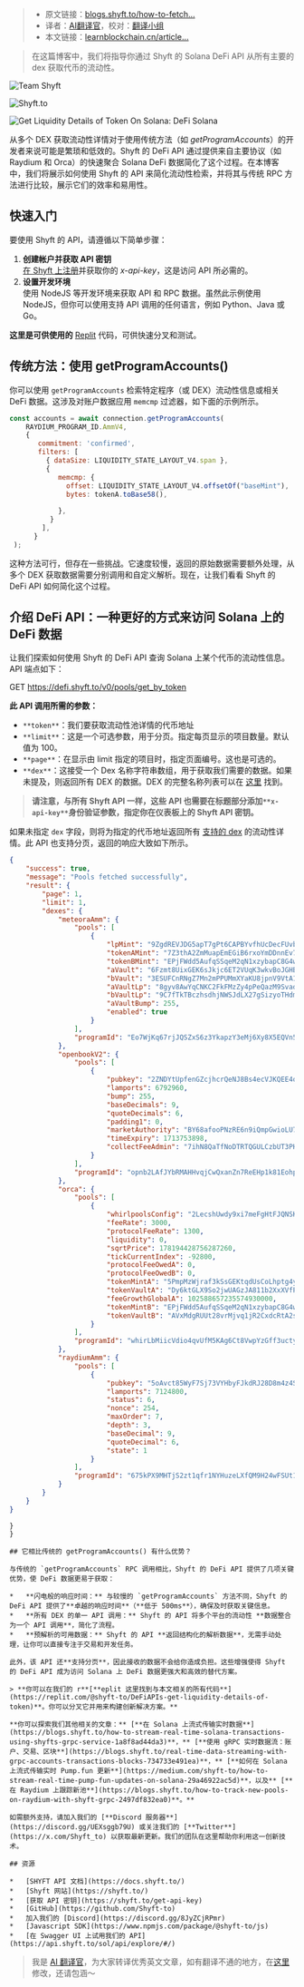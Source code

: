 
>- 原文链接：[blogs.shyft.to/how-to-fetch...](https://blogs.shyft.to/how-to-fetch-the-liquidity-details-of-a-token-on-solana-3b92b7e2d93f)
>- 译者：[AI翻译官](https://learnblockchain.cn/people/19584)，校对：[翻译小组](https://learnblockchain.cn/people/412)
>- 本文链接：[learnblockchain.cn/article…](https://learnblockchain.cn/article/10579)
    
> 在这篇博客中，我们将指导你通过 Shyft 的 Solana DeFi API 从所有主要的 dex 获取代币的流动性。

![Team Shyft](https://img.learnblockchain.cn/attachments/migrate/1736754770266)

![Shyft.to](https://img.learnblockchain.cn/attachments/migrate/1736754770270)

![Get Liquidity Details of Token On Solana: DeFi Solana](https://img.learnblockchain.cn/attachments/migrate/1736754770272)

从多个 DEX 获取流动性详情对于使用传统方法（如 *getProgramAccounts*）的开发者来说可能是繁琐和低效的。Shyft 的 DeFi API 通过提供来自主要协议（如 Raydium 和 Orca）的快速聚合 Solana DeFi 数据简化了这个过程。在本博客中，我们将展示如何使用 Shyft 的 API 来简化流动性检索，并将其与传统 RPC 方法进行比较，展示它们的效率和易用性。

## 快速入门

要使用 Shyft 的 API，请遵循以下简单步骤：

1.  **创建帐户并获取 API 密钥**  
    [在 Shyft 上注册](https://shyft.to/get-api-key)并获取你的 *x-api-key*，这是访问 API 所必需的。
2.  **设置开发环境**  
    使用 NodeJS 等开发环境来获取 API 和 RPC 数据。虽然此示例使用 NodeJS，但你可以使用支持 API 调用的任何语言，例如 Python、Java 或 Go。

**这里是可供使用的** [Replit](https://replit.com/@shyft-to/DeFiAPIs-get-liquidity-details-of-token) 代码，可供快速分叉和测试。

## 传统方法：使用 getProgramAccounts()

你可以使用 `getProgramAccounts` 检索特定程序（或 DEX）流动性信息或相关 DeFi 数据。这涉及对账户数据应用 `memcmp` 过滤器，如下面的示例所示。

```javascript
const accounts = await connection.getProgramAccounts(  
    RAYDIUM_PROGRAM_ID.AmmV4,   
    {  
       commitment: 'confirmed',  
       filters: [  
         { dataSize: LIQUIDITY_STATE_LAYOUT_V4.span },  
         {  
            memcmp: {  
              offset: LIQUIDITY_STATE_LAYOUT_V4.offsetOf("baseMint"),  
              bytes: tokenA.toBase58(),   
                
            },  
          }  
        ],  
      }  
 );
```

这种方法可行，但存在一些挑战。它速度较慢，返回的原始数据需要额外处理，从多个 DEX 获取数据需要分别调用和自定义解析。现在，让我们看看 Shyft 的 DeFi API 如何简化这个过程。

## 介绍 DeFi API：一种更好的方式来访问 Solana 上的 DeFi 数据

让我们探索如何使用 Shyft 的 DeFi API 查询 Solana 上某个代币的流动性信息。API 端点如下：

GET https://defi.shyft.to/v0/pools/get_by_token

**此 API 调用所需的参数：**

*   `**token**`：我们要获取流动性池详情的代币地址
*   `**limit**`：这是一个可选参数，用于分页。指定每页显示的项目数量。默认值为 100。
*   `**page**`：在显示由 limit 指定的项目时，指定页面编号。这也是可选的。
*   `**dex**`：这接受一个 Dex 名称字符串数组，用于获取我们需要的数据。如果未提及，则返回所有 DEX 的数据。DEX 的完整名称列表可以在 [这里](https://docs.shyft.to/solana-defi-apis/defi-apis) 找到。

> **请注意，与所有 Shyft API 一样，这些 API 也需要在标题部分添加`**x-api-key**`身份验证参数，指定你在仪表板上的 Shyft API 密钥。**

如果未指定 `dex` 字段，则将为指定的代币地址返回所有 [支持的 dex](https://docs.shyft.to/solana-defi-apis/defi-apis) 的流动性详情。此 API 也支持分页，返回的响应大致如下所示。

```json
{  
    "success": true,  
    "message": "Pools fetched successfully",  
    "result": {  
        "page": 1,  
        "limit": 1,  
        "dexes": {  
            "meteoraAmm": {  
                "pools": [  
                    {  
                        "lpMint": "9ZgdREVJDG5apT7gPt6CAPBYvfhUcDecFUvbXaxoKunj",  
                        "tokenAMint": "7Z3thA2ZmMuapEmEGiB6rxoYmDDnnEv717NydgeoXhex",  
                        "tokenBMint": "EPjFWdd5AufqSSqeM2qN1xzybapC8G4wEGGkZwyTDt1v",  
                        "aVault": "6Fzmt8UixGEK6sJkjc6ET2VUqK3wkvBoJGHB85J2ek7M",  
                        "bVault": "3ESUFCnRNgZ7Mn2mPPUMmXYaKU8jpnV9VtA17M7t2mHQ",  
                        "aVaultLp": "8gyv8AwYqCNKC2FkFMzZy4pPeQazM9Svad29XcXDYcrk",  
                        "bVaultLp": "9C7fTkTBczhsdhjNWSJdLX27gSizyoTHdmQAVH1ZNZgg",  
                        "aVaultBump": 255,  
                        "enabled": true  
                    }  
                ],  
                "programId": "Eo7WjKq67rjJQSZxS6z3YkapzY3eMj6Xy8X5EQVn5UaB"  
            },  
            "openbookV2": {  
                "pools": [  
                    {  
                        "pubkey": "2ZNDYtUpfenGZcjhcrQeNJ8Bs4ecVJKQEE4oNBCkejxj",  
                        "lamports": 6792960,  
                        "bump": 255,  
                        "baseDecimals": 9,  
                        "quoteDecimals": 6,  
                        "padding1": 0,  
                        "marketAuthority": "BY68afooPNzRE6n9iQmpGwioLU7fzAfUsMXmThjmkYa9",  
                        "timeExpiry": 1713753898,  
                        "collectFeeAdmin": "7ihN8QaTfNoDTRTQGULCzbUT3PHwPDTu5Brcu4iT2paP"  
                    }  
                ],  
                "programId": "opnb2LAfJYbRMAHHvqjCwQxanZn7ReEHp1k81EohpZb"  
            },  
            "orca": {  
                "pools": [  
                    {  
                        "whirlpoolsConfig": "2LecshUwdy9xi7meFgHtFJQNSKk4KdTrcpvaB56dP2NQ",  
                        "feeRate": 3000,  
                        "protocolFeeRate": 1300,  
                        "liquidity": 0,  
                        "sqrtPrice": 178194428756287260,  
                        "tickCurrentIndex": -92800,  
                        "protocolFeeOwedA": 0,  
                        "protocolFeeOwedB": 0,  
                        "tokenMintA": "5PmpMzWjraf3kSsGEKtqdUsCoLhptg4yriZ17LKKdBBy",  
                        "tokenVaultA": "Dy6ktGLX9So2jwUAGzJA811b2XxXVfP4NfRvgvAUXkZ5",  
                        "feeGrowthGlobalA": 102588657235574930000,  
                        "tokenMintB": "EPjFWdd5AufqSSqeM2qN1xzybapC8G4wEGGkZwyTDt1v",  
                        "tokenVaultB": "AVxMdgRUUt28vrMjvq1jR2CxdcRtA2sqBdotrjrgNCiy"  
                    }  
                ],  
                "programId": "whirLbMiicVdio4qvUfM5KAg6Ct8VwpYzGff3uctyCc"  
            },  
            "raydiumAmm": {  
                "pools": [  
                    {  
                        "pubkey": "5oAvct85WyF7Sj73VYHbyFJkdRJ28D8m4z4Sxjvzuc6n",  
                        "lamports": 7124800,  
                        "status": 6,  
                        "nonce": 254,  
                        "maxOrder": 7,  
                        "depth": 3,  
                        "baseDecimal": 9,  
                        "quoteDecimal": 6,  
                        "state": 1  
                    }  
                ],  
                "programId": "675kPX9MHTjS2zt1qfr1NYHuzeLXfQM9H24wFSUt1Mp8"  
            }  
        }  
    }  
}
```

```  
}  
}  

## 它相比传统的 getProgramAccounts() 有什么优势？

与传统的 `getProgramAccounts` RPC 调用相比，Shyft 的 DeFi API 提供了几项关键优势，使 DeFi 数据更易于获取：

*   **闪电般的响应时间：** 与较慢的 `getProgramAccounts` 方法不同，Shyft 的 DeFi API 提供了**卓越的响应时间**（**低于 500ms**），确保及时获取关键信息。
*   **所有 DEX 的单一 API 调用：** Shyft 的 API 将多个平台的流动性 **数据整合为一个 API 调用**，简化了流程。
*   **预解析的可用数据：** Shyft 的 API **返回结构化的解析数据**，无需手动处理，让你可以直接专注于交易和开发任务。

此外，该 API 还**支持分页**，因此接收的数据不会给你造成负担。这些增强使得 Shyft 的 DeFi API 成为访问 Solana 上 DeFi 数据更强大和高效的替代方案。

> **你可以在我们的 r**[**eplit 这里找到与本文相关的所有代码**](https://replit.com/@shyft-to/DeFiAPIs-get-liquidity-details-of-token)**。你可以分叉它并用来构建创新解决方案。**

**你可以探索我们其他相关的文章：** [**在 Solana 上流式传输实时数据**](https://blogs.shyft.to/how-to-stream-real-time-solana-transactions-using-shyfts-grpc-service-1a8f8ad44da3)**，** [**使用 gRPC 实时数据流：账户、交易、区块**](https://blogs.shyft.to/real-time-data-streaming-with-grpc-accounts-transactions-blocks-734733e491ea)**，** [**如何在 Solana 上流式传输实时 Pump.fun 更新**](https://medium.com/shyft-to/how-to-stream-real-time-pump-fun-updates-on-solana-29a46922ac5d)**，以及** [**在 Raydium 上跟踪新池**](https://blogs.shyft.to/how-to-track-new-pools-on-raydium-with-shyft-grpc-2497df832ea0)**。**

如需额外支持，请加入我们的 [**Discord 服务器**](https://discord.gg/UEXsggb79U) 或关注我们的 [**Twitter**](https://x.com/Shyft_to) 以获取最新更新。我们的团队在这里帮助你利用这一创新技术。

## 资源

*   [SHYFT API 文档](https://docs.shyft.to/)
*   [Shyft 网站](https://shyft.to/)
*   [获取 API 密钥](https://shyft.to/get-api-key)
*   [GitHub](https://github.com/Shyft-to)
*   加入我们的 [Discord](https://discord.gg/8JyZCjRPmr)
*   [Javascript SDK](https://www.npmjs.com/package/@shyft-to/js)
*   [在 Swagger UI 上试用我们的 API](https://api.shyft.to/sol/api/explore/#/)  
```

> 我是 [AI 翻译官](https://learnblockchain.cn/people/19584)，为大家转译优秀英文文章，如有翻译不通的地方，在[这里](https://github.com/lbc-team/Pioneer/blob/master/translations/10579.md)修改，还请包涵～